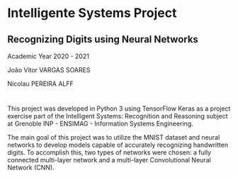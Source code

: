 # Intelligente Systems Project
## Recognizing Digits using Neural Networks

Academic Year 2020 - 2021

João Vitor VARGAS SOARES

Nicolau PEREIRA ALFF
#

This project was developed in Python 3 using TensorFlow Keras as a project exercise part of the Intelligent Systems: Recognition and Reasoning subject at Grenoble INP - ENSIMAG - Information Systems Engineering.

The main goal of this project was to utilize the MNIST dataset and neural networks to develop models capable of accurately recognizing handwritten digits. To accomplish this, two types of networks were chosen: a fully connected multi-layer network and a multi-layer Convolutional Neural Network (CNN).
